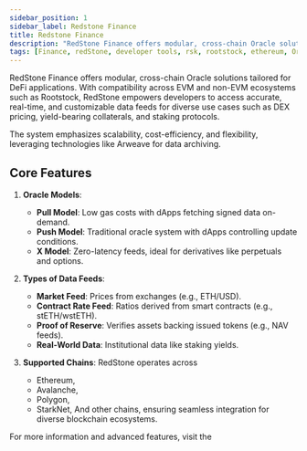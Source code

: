 ```yaml
---
sidebar_position: 1
sidebar_label: Redstone Finance
title: Redstone Finance
description: "RedStone Finance offers modular, cross-chain Oracle solutions tailored for DeFi applications." 
tags: [Finance, redStone, developer tools, rsk, rootstock, ethereum, Oracles, testnet]
---
```



RedStone Finance offers modular, cross-chain Oracle solutions tailored for DeFi applications. With compatibility across EVM and non-EVM ecosystems such as Rootstock, RedStone empowers developers to access accurate, real-time, and customizable data feeds for diverse use cases such as DEX pricing, yield-bearing collaterals, and staking protocols. 

The system emphasizes scalability, cost-efficiency, and flexibility, leveraging technologies like Arweave for data archiving.

## **Core Features**
1. **Oracle Models**:
   - **Pull Model**: Low gas costs with dApps fetching signed data on-demand.
   - **Push Model**: Traditional oracle system with dApps controlling update conditions.
   - **X Model**: Zero-latency feeds, ideal for derivatives like perpetuals and options.

2. **Types of Data Feeds**:
   - **Market Feed**: Prices from exchanges (e.g., ETH/USD).
   - **Contract Rate Feed**: Ratios derived from smart contracts (e.g., stETH/wstETH).
   - **Proof of Reserve**: Verifies assets backing issued tokens (e.g., NAV feeds).
   - **Real-World Data**: Institutional data like staking yields.

3. **Supported Chains**:
   RedStone operates across 
   - Ethereum, 
   - Avalanche, 
   - Polygon, 
   - StarkNet, 
   And other chains, ensuring seamless integration for diverse blockchain ecosystems.

For more information and advanced features, visit the <Shield title="RedStone documentation" tooltip="This is the official RedStone documentation" href="https://docs.redstone.finance" color="orange" />
